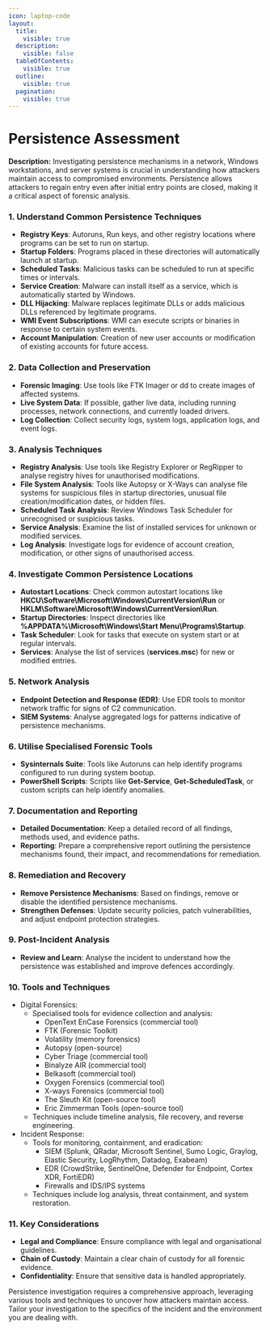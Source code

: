```yaml
---
icon: laptop-code
layout:
  title:
    visible: true
  description:
    visible: false
  tableOfContents:
    visible: true
  outline:
    visible: true
  pagination:
    visible: true
---
```


# Persistence Assessment

**Description:** Investigating persistence mechanisms in a network, Windows workstations, and server systems is crucial in understanding how attackers maintain access to compromised environments. Persistence allows attackers to regain entry even after initial entry points are closed, making it a critical aspect of forensic analysis.

### **1. Understand Common Persistence Techniques**

* **Registry Keys**: Autoruns, Run keys, and other registry locations where programs can be set to run on startup.
* **Startup Folders**: Programs placed in these directories will automatically launch at startup.
* **Scheduled Tasks**: Malicious tasks can be scheduled to run at specific times or intervals.
* **Service Creation**: Malware can install itself as a service, which is automatically started by Windows.
* **DLL Hijacking**: Malware replaces legitimate DLLs or adds malicious DLLs referenced by legitimate programs.
* **WMI Event Subscriptions**: WMI can execute scripts or binaries in response to certain system events.
* **Account Manipulation**: Creation of new user accounts or modification of existing accounts for future access.

### **2. Data Collection and Preservation**

* **Forensic Imaging**: Use tools like FTK Imager or dd to create images of affected systems.
* **Live System Data**: If possible, gather live data, including running processes, network connections, and currently loaded drivers.
* **Log Collection**: Collect security logs, system logs, application logs, and event logs.

### **3. Analysis Techniques**

* **Registry Analysis**: Use tools like Registry Explorer or RegRipper to analyse registry hives for unauthorised modifications.
* **File System Analysis**: Tools like Autopsy or X-Ways can analyse file systems for suspicious files in startup directories, unusual file creation/modification dates, or hidden files.
* **Scheduled Task Analysis**: Review Windows Task Scheduler for unrecognised or suspicious tasks.
* **Service Analysis**: Examine the list of installed services for unknown or modified services.
* **Log Analysis**: Investigate logs for evidence of account creation, modification, or other signs of unauthorised access.

### **4. Investigate Common Persistence Locations**

* **Autostart Locations**: Check common autostart locations like **HKCU\Software\Microsoft\Windows\CurrentVersion\Run** or **HKLM\Software\Microsoft\Windows\CurrentVersion\Run**.
* **Startup Directories**: Inspect directories like **%APPDATA%\Microsoft\Windows\Start Menu\Programs\Startup**.
* **Task Scheduler**: Look for tasks that execute on system start or at regular intervals.
* **Services**: Analyse the list of services (**services.msc**) for new or modified entries.

### **5. Network Analysis**

* **Endpoint Detection and Response (EDR)**: Use EDR tools to monitor network traffic for signs of C2 communication.
* **SIEM Systems**: Analyse aggregated logs for patterns indicative of persistence mechanisms.

### **6. Utilise Specialised Forensic Tools**

* **Sysinternals Suite**: Tools like Autoruns can help identify programs configured to run during system bootup.
* **PowerShell Scripts**: Scripts like **Get-Service**, **Get-ScheduledTask**, or custom scripts can help identify anomalies.

### **7. Documentation and Reporting**

* **Detailed Documentation**: Keep a detailed record of all findings, methods used, and evidence paths.
* **Reporting**: Prepare a comprehensive report outlining the persistence mechanisms found, their impact, and recommendations for remediation.

### **8. Remediation and Recovery**

* **Remove Persistence Mechanisms**: Based on findings, remove or disable the identified persistence mechanisms.
* **Strengthen Defenses**: Update security policies, patch vulnerabilities, and adjust endpoint protection strategies.

### **9. Post-Incident Analysis**

* **Review and Learn**: Analyse the incident to understand how the persistence was established and improve defences accordingly.

### **10.**  Tools and Techniques

* Digital Forensics:
  * Specialised tools for evidence collection and analysis:
    * OpenText EnCase Forensics (commercial tool)
    * FTK (Forensic Toolkit)
    * Volatility (memory forensics)
    * Autopsy (open-source)
    * Cyber Triage (commercial tool)
    * Binalyze AIR (commercial tool)
    * Belkasoft (commercial tool)
    * Oxygen Forensics (commercial tool)
    * X-ways Forensics (commercial tool)
    * The Sleuth Kit (open-source tool)
    * Eric Zimmerman Tools (open-source tool)
  * Techniques include timeline analysis, file recovery, and reverse engineering.
* Incident Response:
  * Tools for monitoring, containment, and eradication:
    * SIEM (Splunk, QRadar, Microsoft Sentinel, Sumo Logic, Graylog, Elastic Security, LogRhythm, Datadog, Exabeam)
    * EDR (CrowdStrike, SentinelOne, Defender for Endpoint, Cortex XDR, FortiEDR)
    * Firewalls and IDS/IPS systems
  * Techniques include log analysis, threat containment, and system restoration.

### **11. Key Considerations**

* **Legal and Compliance**: Ensure compliance with legal and organisational guidelines.
* **Chain of Custody**: Maintain a clear chain of custody for all forensic evidence.
* **Confidentiality**: Ensure that sensitive data is handled appropriately.

Persistence investigation requires a comprehensive approach, leveraging various tools and techniques to uncover how attackers maintain access. Tailor your investigation to the specifics of the incident and the environment you are dealing with.
